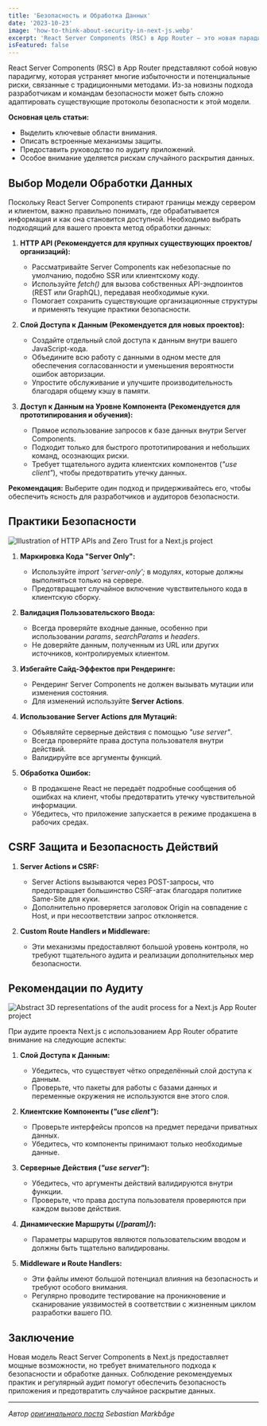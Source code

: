 ```yaml
---
title: 'Безопасность и Обработка Данных'
date: '2023-10-23'
image: 'how-to-think-about-security-in-next-js.webp'
excerpt: 'React Server Components (RSC) в App Router — это новая парадигма, которая устраняет значительную часть избыточности и потенциальных рисков, связанных с традиционными методами. Из-за новизны подхода разработчикам и, следовательно, командам безопасности может быть сложно адаптировать свои существующие протоколы безопасности к этой модели.'
isFeatured: false
---
```


React Server Components (RSC) в App Router представляют собой новую парадигму, которая устраняет многие избыточности и потенциальные риски, связанные с традиционными методами. Из-за новизны подхода разработчикам и командам безопасности может быть сложно адаптировать существующие протоколы безопасности к этой модели.

**Основная цель статьи:**

- Выделить ключевые области внимания.
- Описать встроенные механизмы защиты.
- Предоставить руководство по аудиту приложений.
- Особое внимание уделяется рискам случайного раскрытия данных.

## **Выбор Модели Обработки Данных**

Поскольку React Server Components стирают границы между сервером и клиентом, важно правильно понимать, где обрабатывается информация и как она становится доступной. Необходимо выбрать подходящий для вашего проекта метод обработки данных:

1. **HTTP API (Рекомендуется для крупных существующих проектов/организаций):**

    - Рассматривайте Server Components как небезопасные по умолчанию, подобно SSR или клиентскому коду.
    - Используйте _fetch()_ для вызова собственных API-эндпоинтов (REST или GraphQL), передавая необходимые куки.
    - Помогает сохранить существующие организационные структуры и применять текущие практики безопасности.

2. **Слой Доступа к Данным (Рекомендуется для новых проектов):**

    - Создайте отдельный слой доступа к данным внутри вашего JavaScript-кода.
    - Объедините всю работу с данными в одном месте для обеспечения согласованности и уменьшения вероятности ошибок авторизации.
    - Упростите обслуживание и улучшите производительность благодаря общему кэшу в памяти.

3. **Доступ к Данным на Уровне Компонента (Рекомендуется для прототипирования и обучения):**
    - Прямое использование запросов к базе данных внутри Server Components.
    - Подходит только для быстрого прототипирования и небольших команд, осознающих риски.
    - Требует тщательного аудита клиентских компонентов (_"use client"_), чтобы предотвратить утечку данных.

**Рекомендация:** Выберите один подход и придерживайтесь его, чтобы обеспечить ясность для разработчиков и аудиторов безопасности.

## Практики Безопасности

![Illustration of HTTP APIs and Zero Trust for a Next.js project](http-apis-and-zero-trust-in-the-context-of-server-components.webp)

1. **Маркировка Кода "Server Only":**

    - Используйте _import 'server-only';_ в модулях, которые должны выполняться только на сервере.
    - Предотвращает случайное включение чувствительного кода в клиентскую сборку.

2. **Валидация Пользовательского Ввода:**

    - Всегда проверяйте входные данные, особенно при использовании _params_, _searchParams_ и _headers_.
    - Не доверяйте данным, полученным из URL или других источников, контролируемых клиентом.

3. **Избегайте Сайд-Эффектов при Рендеринге:**

    - Рендеринг Server Components не должен вызывать мутации или изменения состояния.
    - Для изменений используйте **Server Actions**.

4. **Использование Server Actions для Мутаций:**

    - Объявляйте серверные действия с помощью _"use server"_.
    - Всегда проверяйте права доступа пользователя внутри действий.
    - Валидируйте все аргументы функций.

5. **Обработка Ошибок:**
    - В продакшене React не передаёт подробные сообщения об ошибках на клиент, чтобы предотвратить утечку чувствительной информации.
    - Убедитесь, что приложение запускается в режиме продакшена в рабочих средах.

## **CSRF Защита и Безопасность Действий**

1. **Server Actions и CSRF:**

    - Server Actions вызываются через POST-запросы, что предотвращает большинство CSRF-атак благодаря политике Same-Site для куки.
    - Дополнительно проверяется заголовок Origin на совпадение с Host, и при несоответствии запрос отклоняется.

2. **Custom Route Handlers и Middleware:**
    - Эти механизмы предоставляют большой уровень контроля, но требуют тщательного аудита и реализации дополнительных мер безопасности.

## **Рекомендации по Аудиту**

![Abstract 3D representations of the audit process for a Next.js App Router project](audit-of-a-Next-js-App-Router-project.webp)

При аудите проекта Next.js с использованием App Router обратите внимание на следующие аспекты:

1. **Слой Доступа к Данным:**

    - Убедитесь, что существует чётко определённый слой доступа к данным.
    - Проверьте, что пакеты для работы с базами данных и переменные окружения не используются вне этого слоя.

2. **Клиентские Компоненты (_"use client"_):**

    - Проверьте интерфейсы пропсов на предмет передачи приватных данных.
    - Убедитесь, что компоненты принимают только необходимые данные.

3. **Серверные Действия (_"use server"_):**

    - Убедитесь, что аргументы действий валидируются внутри функции.
    - Проверьте, что права доступа пользователя проверяются при каждом вызове действия.

4. **Динамические Маршруты (_/[param]/_):**

    - Параметры маршрутов являются пользовательским вводом и должны быть тщательно валидированы.

5. **Middleware и Route Handlers:**
    - Эти файлы имеют большой потенциал влияния на безопасность и требуют особого внимания.
    - Регулярно проводите тестирование на проникновение и сканирование уязвимостей в соответствии с жизненным циклом разработки вашего ПО.

## **Заключение**

Новая модель React Server Components в Next.js предоставляет мощные возможности, но требует внимательного подхода к безопасности и обработке данных. Соблюдение рекомендуемых практик и регулярный аудит помогут обеспечить безопасность приложения и предотвратить случайное раскрытие данных.

---

_Автор [оригинального поста](https://nextjs.org/blog/security-nextjs-server-components-actions) Sebastian Markbåge_
